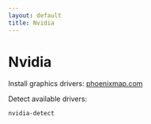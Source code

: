 ```yaml
---
layout: default
title: Nvidia
---
```


# Nvidia


Install graphics drivers: [phoenixmap.com](https://phoenixnap.com/kb/nvidia-drivers-debian)

Detect available drivers:
```sh
nvidia-detect
```